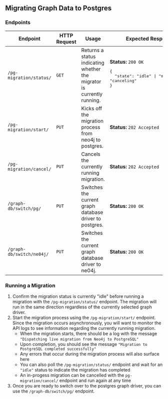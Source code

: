## Migrating Graph Data to Postgres

### Endpoints
| Endpoint | HTTP Request | Usage | Expected Response |
| --- | --- | --- | --- |
| `/pg-migration/status/` | `GET` | Returns a status indicating whether the migrator is currently running. | **Status:** `200 OK`</br><pre>{</br>&nbsp;&nbsp;"state": "idle" \| "migrating" \| "canceling"</br>}</pre> |
| `/pg-migration/start/` | `PUT` | Kicks off the migration process from neo4j to postgres. | **Status:** `202 Accepted` |
| `/pg-migration/cancel/` | `PUT` | Cancels the currently running migration. | **Status:** `202 Accepted` |
| `/graph-db/switch/pg/` | `PUT` | Switches the current graph database driver to postgres. | **Status:** `200 OK` |
| `/graph-db/switch/ne04j/` | `PUT` | Switches the current graph database driver to ne04j. | **Status:** `200 OK` |

### Running a Migration
1. Confirm the migration status is currently "idle" before running a migration with the `/pg-migration/status/` endpoint. The migration will run in the same direction regardless of the currently selected graph driver.
2. Start the migration process using the `/pg-migration/start/` endpoint. Since the migration occurs asynchronously, you will want to monitor the API logs to see information regarding the currently running migration.
   - When the migration starts, there should be a log with the message `"Dispatching live migration from Neo4j to PostgreSQL"`
   - Upon completion, you should see the message `"Migration to PostgreSQL completed successfully"`
   - Any errors that occur during the migration process will also surface here
   - You can also poll the `/pg-migration/status/` endpoint and wait for an `"idle"` status to indicate the migration has completed
   - An in-progess migration can be cancelled with the `pg-migration/cancel/` endpoint and run again at any time
3. Once you are ready to switch over to the postgres graph driver, you can use the `/graph-db/switch/pg/` endpoint.